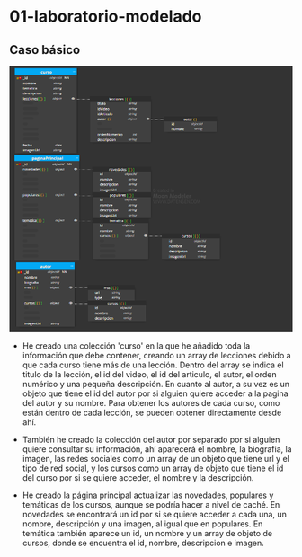 # 01-laboratorio-modelado

## Caso básico


![imagen](../content/modelo-basico.png)

- He creado una colección 'curso' en la que he añadido toda la información que debe contener, creando un array de lecciones debido a que cada curso tiene más de una lección. Dentro del array se indica el titulo de la lección, el id del video, el id del articulo, el autor, el orden numérico y una pequeña descripción. En cuanto al autor, a su vez es un objeto que tiene el id del autor por si alguien quiere acceder a la pagina del autor y su nombre. Para obtener los autores de cada curso, como están dentro de cada lección, se pueden obtener directamente desde ahí.

- También he creado la colección del autor por separado por si alguien quiere consultar su información, ahí aparecerá el nombre, la biografia, la imagen, las redes sociales como un array de un objeto que tiene url y el tipo de red social, y los cursos como un array de objeto que tiene el id del curso por si se quiere acceder, el nombre y la descripción.

- He creado la página principal actualizar las novedades, populares y temáticas de los cursos, aunque se podría hacer a nivel de caché. En novedades se encontrará un id por si se quiere acceder a cada una, un nombre, descripción y una imagen, al igual que en populares. En temática también aparece un id, un nombre y un array de objeto de cursos, donde se encuentra el id, nombre, descripcion e imagen.

